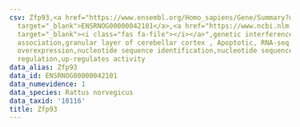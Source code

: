 ```yaml
---
csv: Zfp93,<a href="https://www.ensembl.org/Homo_sapiens/Gene/Summary?db=core;g=ENSRNOG00000042101"
  target="_blank">ENSRNOG00000042101</a>,<a href="https://www.ncbi.nlm.nih.gov/pubmed/30467350"
  target="_blank"><i class="fas fa-file"></i></a>",genetic interference,functional
  association,granular layer of cerebellar cortex , Apoptotic, RNA-seq assay, hsf-1
  overexpression,nucleotide sequence identification,nucleotide sequence identification,transcriptional
  regulation,up-regulates activity
data_alias: Zfp93
data_id: ENSRNOG00000042101
data_numevidence: 1
data_species: Rattus norvegicus
data_taxid: '10116'
title: Zfp93
---
```

